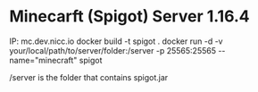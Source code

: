 # Minecarft (Spigot) Server 1.16.4
IP: mc.dev.nicc.io
docker build -t spigot .
docker run -d -v your/local/path/to/server/folder:/server -p 25565:25565 --name="minecraft" spigot

/server is the folder that contains spigot.jar
